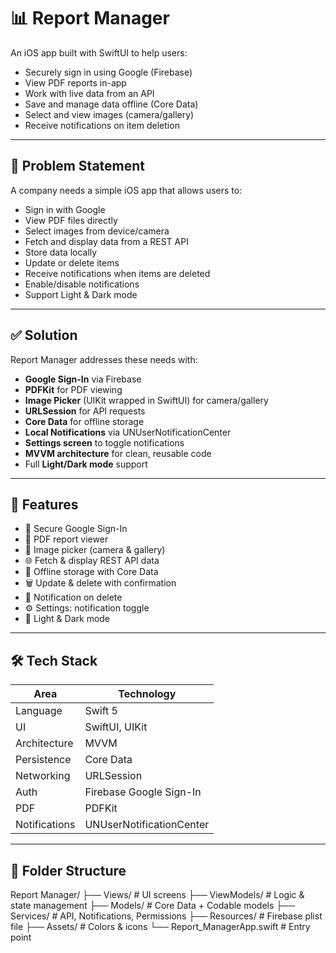 # 📊 Report Manager

An iOS app built with SwiftUI to help users:

- Securely sign in using Google (Firebase)
- View PDF reports in-app
- Work with live data from an API
- Save and manage data offline (Core Data)
- Select and view images (camera/gallery)
- Receive notifications on item deletion

---

## 🧩 Problem Statement

A company needs a simple iOS app that allows users to:

- Sign in with Google
- View PDF files directly
- Select images from device/camera
- Fetch and display data from a REST API
- Store data locally
- Update or delete items
- Receive notifications when items are deleted
- Enable/disable notifications
- Support Light & Dark mode

---

## ✅ Solution

Report Manager addresses these needs with:

- **Google Sign-In** via Firebase
- **PDFKit** for PDF viewing
- **Image Picker** (UIKit wrapped in SwiftUI) for camera/gallery
- **URLSession** for API requests
- **Core Data** for offline storage
- **Local Notifications** via UNUserNotificationCenter
- **Settings screen** to toggle notifications
- **MVVM architecture** for clean, reusable code
- Full **Light/Dark mode** support

---

## 🚀 Features

- 🔐 Secure Google Sign-In
- 📄 PDF report viewer
- 📸 Image picker (camera & gallery)
- 🌐 Fetch & display REST API data
- 🧠 Offline storage with Core Data
- 🗑️ Update & delete with confirmation
- 🔔 Notification on delete
- ⚙️ Settings: notification toggle
- 🌙 Light & Dark mode

---

## 🛠 Tech Stack

| Area         | Technology                  |
|--------------|----------------------------|
| Language     | Swift 5                    |
| UI           | SwiftUI, UIKit             |
| Architecture | MVVM                       |
| Persistence  | Core Data                  |
| Networking   | URLSession                 |
| Auth         | Firebase Google Sign-In    |
| PDF          | PDFKit                     |
| Notifications| UNUserNotificationCenter   |

---

## 📂 Folder Structure

Report Manager/
├── Views/ # UI screens
├── ViewModels/ # Logic & state management
├── Models/ # Core Data + Codable models
├── Services/ # API, Notifications, Permissions
├── Resources/ # Firebase plist file
├── Assets/ # Colors & icons
└── Report_ManagerApp.swift # Entry point
